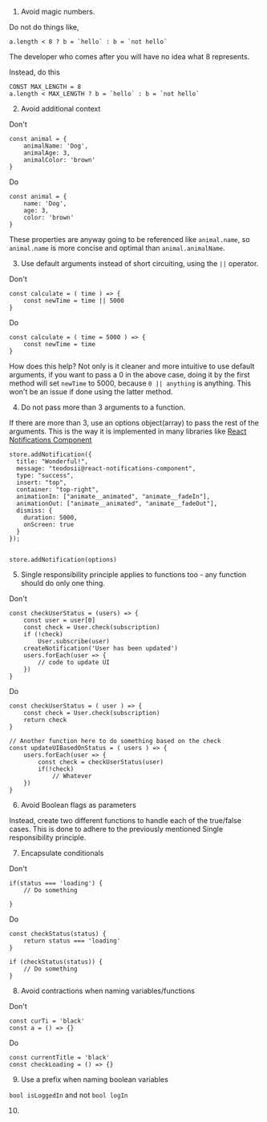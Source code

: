 

1. Avoid magic numbers.

Do not do things like, 

```
a.length < 8 ? b = `hello` : b = `not hello`
```

The developer who comes after you will have no idea what 8 represents. 

Instead, do this 

```
CONST MAX_LENGTH = 8
a.length < MAX_LENGTH ? b = `hello` : b = `not hello`
```

2. Avoid additional context

Don't
```
const animal = {
    animalName: 'Dog',
    animalAge: 3,
    animalColor: 'brown'
}
```

Do
```
const animal = {
    name: 'Dog',
    age: 3,
    color: 'brown'
}

```
These properties are anyway going to be referenced like `animal.name`, so `animal.name` is more concise and optimal
than `animal.animalName`.

3. Use default arguments instead of short circuiting, using the `||` operator.

Don't
```
const calculate = ( time ) => {
    const newTime = time || 5000
}
```

Do
```
const calculate = ( time = 5000 ) => {
    const newTime = time
}

```

How does this help? Not only is it cleaner and more intuitive to use default arguments, if you want to pass a 0 in the above case,
doing it by the first method will set `newTime` to 5000, because `0 || anything` is anything. This won't be an issue if done using the latter method.

4. Do not pass more than 3 arguments to a function.


If there are more than 3, use an options object(array) to pass the rest of the arguments. This is the way it is implemented in many
libraries like [React Notifications Component](https://www.npmjs.com/package/react-notifications-component)

```
store.addNotification({
  title: "Wonderful!",
  message: "teodosii@react-notifications-component",
  type: "success",
  insert: "top",
  container: "top-right",
  animationIn: ["animate__animated", "animate__fadeIn"],
  animationOut: ["animate__animated", "animate__fadeOut"],
  dismiss: {
    duration: 5000,
    onScreen: true
  }
});


store.addNotification(options)
```

5. Single responsibility principle applies to functions too - any function should do only one thing.

Don't
```
const checkUserStatus = (users) => {
    const user = user[0]
    const check = User.check(subscription)
    if (!check)
        User.subscribe(user)
    createNotification('User has been updated')
    users.forEach(user => {
        // code to update UI
    })
}
```

Do

```
const checkUserStatus = ( user ) => {
    const check = User.check(subscription)
    return check
}

// Another function here to do something based on the check 
const updateUIBasedOnStatus = ( users ) => {
    users.forEach(user => {
        const check = checkUserStatus(user)
        if(!check)
            // Whatever
    })
}

```

6. Avoid Boolean flags as parameters

Instead, create two different functions to handle each of the true/false cases. This is done to adhere to the previously mentioned
Single responsibility principle.

7. Encapsulate conditionals

Don't

```
if(status === 'loading') {
    // Do something

}
```

Do

```
const checkStatus(status) {
    return status === 'loading'
}

if (checkStatus(status)) {
    // Do something 
}

```

8. Avoid contractions when naming variables/functions

Don't
```
const curTi = 'black'
const a = () => {}
```

Do

```
const currentTitle = 'black'
const checkLoading = () => {}

```

9. Use a prefix when naming boolean variables

`bool isLoggedIn` and not `bool logIn`

10. 
